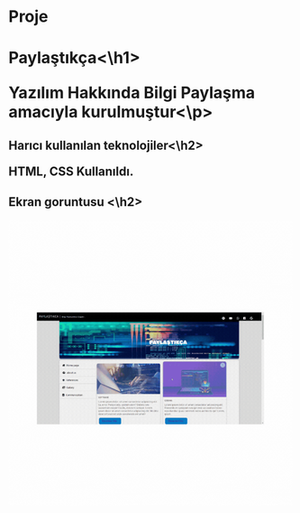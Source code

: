 # Proje
<h1>Paylaştıkça<\h1>
 
<p>Yazılım Hakkında Bilgi Paylaşma amacıyla kurulmuştur<\p>
 
<h2>Harıcı kullanılan teknolojiler<\h2>
 
HTML, CSS Kullanıldı.
 
<h2>Ekran goruntusu <\h2>
 
![](projeöd.gif)



